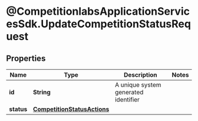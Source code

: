 # @CompetitionlabsApplicationServicesSdk.UpdateCompetitionStatusRequest

## Properties

Name | Type | Description | Notes
------------ | ------------- | ------------- | -------------
**id** | **String** | A unique system generated identifier | 
**status** | [**CompetitionStatusActions**](CompetitionStatusActions.md) |  | 


